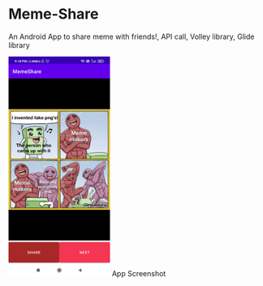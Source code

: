 # Meme-Share
An Android App to share meme with friends!,
API call,
Volley library,
Glide library


<img src = "S1.jpg" width=200>
App Screenshot
